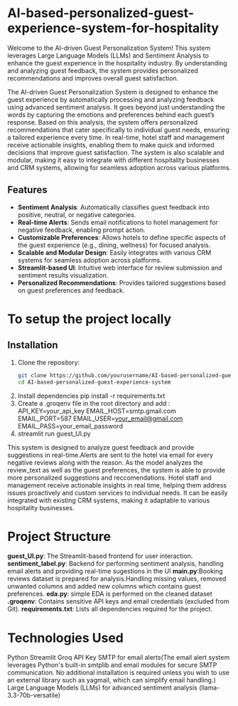 # AI-based-personalized-guest-experience-system-for-hospitality
Welcome to the AI-driven Guest Personalization System! This system leverages Large Language Models (LLMs) and Sentiment Analysis to enhance the guest experience in the hospitality industry. By understanding and analyzing guest feedback, the system provides personalized recommendations and improves overall guest satisfaction.

The AI-driven Guest Personalization System is designed to enhance the guest experience by automatically processing and analyzing feedback using advanced sentiment analysis. It goes beyond just understanding the words by capturing the emotions and preferences behind each guest’s response. Based on this analysis, the system offers personalized recommendations that cater specifically to individual guest needs, ensuring a tailored experience every time. In real-time, hotel staff and management receive actionable insights, enabling them to make quick and informed decisions that improve guest satisfaction. The system is also scalable and modular, making it easy to integrate with different hospitality businesses and CRM systems, allowing for seamless adoption across various platforms.

## Features

- **Sentiment Analysis**: Automatically classifies guest feedback into positive, neutral, or negative categories.
- **Real-time Alerts**: Sends email notifications to hotel management for negative feedback, enabling prompt action.
- **Customizable Preferences**: Allows hotels to define specific aspects of the guest experience (e.g., dining, wellness) for focused analysis.
- **Scalable and Modular Design**: Easily integrates with various CRM systems for seamless adoption across platforms.
- **Streamlit-based UI**: Intuitive web interface for review submission and sentiment results visualization.
- **Personalized Recommendations**: Provides tailored suggestions based on guest preferences and feedback.

# To setup the project locally
## Installation
1. Clone the repository:
   ```bash
   git clone https://github.com/yourusername/AI-based-personalized-guest-experience-system.git
   cd AI-based-personalized-guest-experience-system
2. Install dependencies
   pip install -r requirements.txt
3. Create a .groqenv file in the root directory and add :
   API_KEY=your_api_key
   EMAIL_HOST=smtp.gmail.com
   EMAIL_PORT=587
   EMAIL_USER=your_email@gmail.com
   EMAIL_PASS=your_email_password
4. streamlit run guest_UI.py 

This system is designed to analyze guest feedback and provide suggestions in real-time.Alerts are sent to the hotel via email for every negative reviews along with the reason. As the model analyzes the review_text as well as the guest preferences, the system is able to provide more personalized suggestions and reccomendations. Hotel staff and management receive actionable insights in real time, helping them address issues proactively and custom services to individual needs. It can be easily integrated with existing CRM systems, making it adaptable to various hospitality businesses.

# Project Structure
**guest_UI.py**: The Streamlit-based frontend for user interaction.
**sentiment_label.py**: Backend for performing sentiment analysis, handling email alerts and providing real-time sugestions in the UI
**main.py**:Booking reviews dataset is prepared for analysis.Handling missing values, removed unwanted columns and added new columns which contains guest preferences.
**eda.py**: simple EDA is performed on the cleaned dataset
**.groqenv**: Contains sensitive API keys and email credentials (excluded from Git).
**requirements.txt**: Lists all dependencies required for the project.

# Technologies Used
Python
Streamlit
Groq API Key
SMTP for email alerts(The email alert system leverages Python's built-in smtplib and email modules for secure SMTP communication. No additional installation is required unless you wish to use an external library such as yagmail, which can simplify email handling.)
Large Language Models (LLMs) for advanced sentiment analysis (llama-3.3-70b-versatile)
   
  
   




